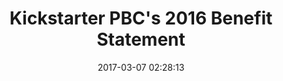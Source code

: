 ---
categories: Links
date: 2017-03-07 02:28:13
external_url: https://www.kickstarter.com/year/2016/benefit-statement
layout: post
tags:
- non-profits
- benefit
- statement
- research
title: Kickstarter PBC's 2016 Benefit Statement
---